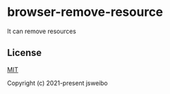 # browser-remove-resource

It can remove resources

## License

[MIT](https://opensource.org/licenses/MIT)

Copyright (c) 2021-present jsweibo
